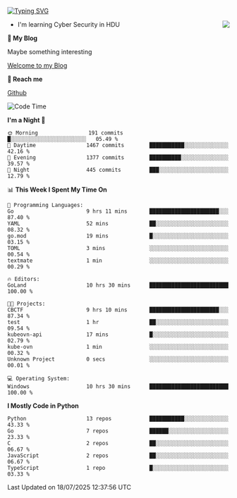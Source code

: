 [![Typing SVG](https://readme-typing-svg.herokuapp.com?font=Fira+Code&pause=1000&random=false&width=450&height=60&lines=Hello+%F0%9F%91%8B%F0%9F%8F%BB;I'm+JBNRZ)](https://git.io/typing-svg)

<a href="#">
  <img align="right" src="https://github-readme-stats.vercel.app/api?username=JBNRZ&show_icons=true&bg_color=15,f2f7fd,E0EAFC" />
</a>

- I'm learning Cyber Security in HDU

 **🌱 My Blog**

Maybe something interesting

[Welcome to my Blog](https://jbnrz.com.cn/)

 **💬 Reach me** 

[Github](https://github.com/JBNRZ)


<!--START_SECTION:waka-->
![Code Time](http://img.shields.io/badge/Code%20Time-1%2C314%20hrs%2024%20mins-blue)

**I'm a Night 🦉** 

```text
🌞 Morning                191 commits         █░░░░░░░░░░░░░░░░░░░░░░░░   05.49 % 
🌆 Daytime                1467 commits        ███████████░░░░░░░░░░░░░░   42.16 % 
🌃 Evening                1377 commits        ██████████░░░░░░░░░░░░░░░   39.57 % 
🌙 Night                  445 commits         ███░░░░░░░░░░░░░░░░░░░░░░   12.79 % 
```


📊 **This Week I Spent My Time On** 

```text
💬 Programming Languages: 
Go                       9 hrs 11 mins       ██████████████████████░░░   87.40 % 
YAML                     52 mins             ██░░░░░░░░░░░░░░░░░░░░░░░   08.32 % 
go.mod                   19 mins             █░░░░░░░░░░░░░░░░░░░░░░░░   03.15 % 
TOML                     3 mins              ░░░░░░░░░░░░░░░░░░░░░░░░░   00.54 % 
textmate                 1 min               ░░░░░░░░░░░░░░░░░░░░░░░░░   00.29 % 

🔥 Editors: 
GoLand                   10 hrs 30 mins      █████████████████████████   100.00 % 

🐱‍💻 Projects: 
CBCTF                    9 hrs 10 mins       ██████████████████████░░░   87.34 % 
test                     1 hr                ██░░░░░░░░░░░░░░░░░░░░░░░   09.54 % 
kubeovn-api              17 mins             █░░░░░░░░░░░░░░░░░░░░░░░░   02.79 % 
kube-ovn                 1 min               ░░░░░░░░░░░░░░░░░░░░░░░░░   00.32 % 
Unknown Project          0 secs              ░░░░░░░░░░░░░░░░░░░░░░░░░   00.01 % 

💻 Operating System: 
Windows                  10 hrs 30 mins      █████████████████████████   100.00 % 
```

**I Mostly Code in Python** 

```text
Python                   13 repos            ███████████░░░░░░░░░░░░░░   43.33 % 
Go                       7 repos             ██████░░░░░░░░░░░░░░░░░░░   23.33 % 
C                        2 repos             ██░░░░░░░░░░░░░░░░░░░░░░░   06.67 % 
JavaScript               2 repos             ██░░░░░░░░░░░░░░░░░░░░░░░   06.67 % 
TypeScript               1 repo              █░░░░░░░░░░░░░░░░░░░░░░░░   03.33 % 
```




 Last Updated on 18/07/2025 12:37:56 UTC
<!--END_SECTION:waka-->
